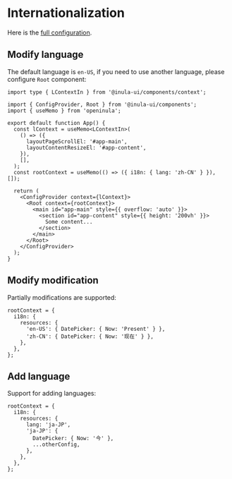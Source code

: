 # Internationalization

Here is the [full configuration](https://github.com/inula-ui/inula-ui/blob/main/libs/components/src/resources.json).

## Modify language

The default language is `en-US`, if you need to use another language, please configure `Root` component:

```tsx
import type { LContextIn } from '@inula-ui/components/context';

import { ConfigProvider, Root } from '@inula-ui/components';
import { useMemo } from 'openinula';

export default function App() {
  const lContext = useMemo<LContextIn>(
    () => ({
      layoutPageScrollEl: '#app-main',
      layoutContentResizeEl: '#app-content',
    }),
    [],
  );
  const rootContext = useMemo(() => ({ i18n: { lang: 'zh-CN' } }), []);

  return (
    <ConfigProvider context={lContext}>
      <Root context={rootContext}>
        <main id="app-main" style={{ overflow: 'auto' }}>
          <section id="app-content" style={{ height: '200vh' }}>
            Some content...
          </section>
        </main>
      </Root>
    </ConfigProvider>
  );
}
```

## Modify modification

Partially modifications are supported:

```tsx
rootContext = {
  i18n: {
    resources: {
      'en-US': { DatePicker: { Now: 'Present' } },
      'zh-CN': { DatePicker: { Now: '现在' } },
    },
  },
};
```

## Add language

Support for adding languages:

```tsx
rootContext = {
  i18n: {
    resources: {
      lang: 'ja-JP',
      'ja-JP': {
        DatePicker: { Now: '今' },
        ...otherConfig,
      },
    },
  },
};
```
